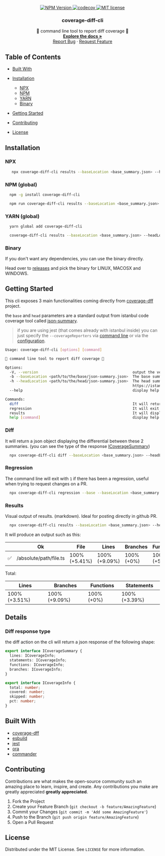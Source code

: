 <p align="center">
    <a href="https://www.npmjs.com/package/coverage-diff-cli">
      <img src="https://img.shields.io/npm/v/coverage-diff-cli/latest.svg?style=flat-square" alt="NPM Version" />
    </a>
    <a href="https://codecov.io/gh/gagoar/coverage-diff-cli">
      <img src="https://codecov.io/gh/gagoar/coverage-diff-cli/branch/main/graph/badge.svg"  alt="codecov"/>
    </a>
    <a href="https://github.com/gagoar/coverage-diff-cli/blob/main/LICENSE">
      <img src="https://img.shields.io/npm/l/coverage-diff-cli.svg?style=flat-square" alt="MIT license" />
    </a>
<p align="center">
  <h3 align="center">coverage-diff-cli</h3>

  <p align="center">
     🚦 command line tool to report diff coverage 🚦
    <br />
    <a href="https://github.com/gagoar/coverage-diff-cli#table-of-contents"><strong>Explore the docs »</strong></a>
    <br />
    <a href="https://github.com/gagoar/coverage-diff-cli/issues">Report Bug</a>
    ·
    <a href="https://github.com/gagoar/coverage-diff-cli/issues">Request Feature</a>
  </p>
</p>

## Table of Contents

- [Built With](#built-with)
- [Installation](#installation)

  - [NPX](#npx)
  - [NPM](#npm-global)
  - [YARN](#yarn-global)
  - [Binary](#binary)

- [Getting Started](#getting-started)
- [Contributing](#contributing)
- [License](#license)

## Installation

### NPX

```bash
   npx coverage-diff-cli results --baseLocation <base_summary.json> --headLocation <head_summary.json>
```

### NPM (global)

```bash
  npm -g install coverage-diff-cli

  npm run coverage-diff-cli results --baseLocation <base_summary.json> --headLocation <head_summary.json>
```

### YARN (global)

```bash
  yarn global add coverage-diff-cli

  coverage-diff-cli results --baseLocation <base_summary.json> --headLocation <head_summary.json>
```

### Binary

If you don't want any dependencies, you can use the binary directly.

Head over to [releases](https://github.com/gagoar/coverage-diff-cli/releases/latest) and pick the binary for LINUX, MACOSX and WINDOWS.

## Getting Started

This cli exposes 3 main functionalities coming directly from [coverage-dff](https://github.com/flaviusone/coverage-diff) project.

the `base` and `head` parameters are a standard output from istanbul code coverage tool called [json-summary](https://istanbul.js.org/docs/advanced/alternative-reporters/#json-summary).

> if you are using jest (that comes already with istanbul inside) you can just specify the `--coverageReporters` via [command line](https://jestjs.io/docs/en/cli) or via the [configuration](https://jestjs.io/docs/en/23.x/configuration#coveragereporters-arraystring).

```bash
Usage: coverage-diff-cli [options] [command]

🚦 command line tool to report diff coverage 🚦

Options:
  -V, --version                                           output the version number
  -b --baseLocation <path/to/the/base/json-summary.json>  The base summary (frequently on master/main branch), for more details: https://istanbul.js.org/docs/advanced/alternative-reporters/#json-summary
  -h --headLocation <path/to/the/head/json-summary.json>  The head summary (frequently coming from changes in a PR), for more details:
                                                          https://istanbul.js.org/docs/advanced/alternative-reporters/#json-summary
  --help                                                  display help for command

Commands:
  diff                                                    It will return a diff (json format) between base and head summary diffs
  regression                                              It will exit with 0 or 1 if was a regression or not
  results                                                 It will display a markdown table with the differential and regressions
  help [command]                                          display help for command
```

### Diff

It will return a json object displaying the differential between these 2 summaries. (you can see the type of the response [ICoverageSummary](#diff-response-type))

```bash
  npx coverage-diff-cli diff --baseLocation <base_summary.json> --headLocation <head_summary.json>
```

### Regression

The command line will exit with `1` if there has been a regression, useful when trying to request changes on a PR.

```bash
  npx coverage-diff-cli regression --base --baseLocation <base_summary.json> --headLocation <head_summary.json>
```

### Results

Visual output of results. (markdown). Ideal for posting directly in github PR.

```bash
  npx coverage-diff-cli results --baseLocation <base_summary.json> --headLocation <head_summary.json>
```

It will produce an output such as this:

|     | Ok                     | File             | Lines            | Branches      | Functions        | Statements |
| --- | ---------------------- | ---------------- | ---------------- | ------------- | ---------------- | ---------- |
| ✅  | /absolute/path/file.ts | 100%<br>(+5.41%) | 100%<br>(+9.09%) | 100%<br>(+0%) | 100%<br>(+5.41%) |

Total:

| Lines        | Branches     | Functions | Statements   |
| ------------ | ------------ | --------- | ------------ |
| 100%(+3.51%) | 100%(+9.09%) | 100%(+0%) | 100%(+3.39%) |

## Details

### Diff response type

the diff action on the cli will return a json response of the following shape:

```typescript
export interface ICoverageSummary {
  lines: ICoverageInfo;
  statements: ICoverageInfo;
  functions: ICoverageInfo;
  branches: ICoverageInfo;
}

export interface ICoverageInfo {
  total: number;
  covered: number;
  skipped: number;
  pct: number;
}
```

## Built With

- [coverage-dff](https://github.com/flaviusone/coverage-diff)
- [esbuild](https://github.com/evanw/esbuild)
- [jest](https://github.com/facebook/jest)
- [ora](https://github.com/sindresorhus/ora)
- [commander](https://github.com/tj/commander.js)

## Contributing

Contributions are what makes the open-source community such an amazing place to learn, inspire, and create. Any contributions you make are greatly appreciated **greatly appreciated**.

1. Fork the Project
2. Create your Feature Branch (`git checkout -b feature/AmazingFeature`)
3. Commit your Changes (`git commit -m 'Add some AmazingFeature'`)
4. Push to the Branch (`git push origin feature/AmazingFeature`)
5. Open a Pull Request

<!-- LICENSE -->

## License

Distributed under the MIT License. See `LICENSE` for more information.
